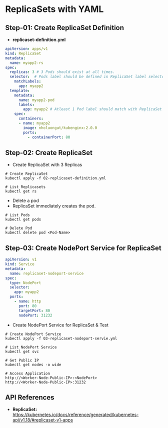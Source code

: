 # ReplicaSets with YAML

## Step-01: Create ReplicaSet Definition
- **replicaset-definition.yml**
```yml
apiVersion: apps/v1
kind: ReplicaSet
metadata:
  name: myapp2-rs
spec:
  replicas: 3 # 3 Pods should exist at all times.
  selector:  # Pods label should be defined in ReplicaSet label selector
    matchLabels:
      app: myapp2
  template:
    metadata:
      name: myapp2-pod
      labels:
        app: myapp2 # Atleast 1 Pod label should match with ReplicaSet Label Selector
    spec:
      containers:
      - name: myapp2
        image: nholuongut/kubenginx:2.0.0
        ports:
          - containerPort: 80
```
## Step-02: Create ReplicaSet
- Create ReplicaSet with 3 Replicas
```
# Create ReplicaSet
kubectl apply -f 02-replicaset-definition.yml

# List Replicasets
kubectl get rs
```
- Delete a pod
- ReplicaSet immediately creates the pod. 
```
# List Pods
kubectl get pods

# Delete Pod
kubectl delete pod <Pod-Name>
```

## Step-03: Create NodePort Service for ReplicaSet
```yml
apiVersion: v1
kind: Service
metadata:
  name: replicaset-nodeport-service
spec:
  type: NodePort
  selector:
    app: myapp2
  ports:
    - name: http
      port: 80
      targetPort: 80
      nodePort: 31232  
```
- Create NodePort Service for ReplicaSet & Test
```
# Create NodePort Service
kubectl apply -f 03-replicaset-nodeport-servie.yml

# List NodePort Service
kubectl get svc

# Get Public IP
kubectl get nodes -o wide

# Access Application
http://<Worker-Node-Public-IP>:<NodePort>
http://<Worker-Node-Public-IP>:31232

```

## API References
- **ReplicaSet:** https://kubernetes.io/docs/reference/generated/kubernetes-api/v1.18/#replicaset-v1-apps